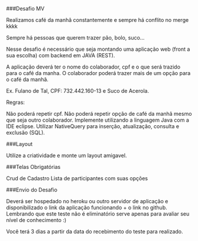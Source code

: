 ###Desafio MV

Realizamos café da manhã constantemente e sempre há conflito no merge kkkk

Sempre há pessoas que querem trazer pão, bolo, suco...

Nesse desafio é necessário que seja montando uma aplicação web (front a sua escolha) com backend em JAVA (REST).

A aplicação deverá ter o nome do colaborador, cpf e o que será trazido para o café da manha. O colaborador poderá trazer mais de um opção para o café da manhã.

Ex. Fulano de Tal, CPF: 732.442.160-13 e Suco de Acerola.

Regras:

Não poderá repetir cpf.
Não poderá repetir opção de café da manhã mesmo que seja outro colaborador.
Implemente utilizando a linguagem Java com a IDE eclipse.
Utilizar NativeQuery para inserção, atualização, consulta e exclusão (SQL).

###Layout

Utilize a criatividade e monte um layout amigavel.

###Telas Obrigatórias

Crud de Cadastro
Lista de participantes com suas opções

###Envio do Desafio

Deverá ser hospedado no heroku ou outro servidor de aplicação e disponibilizado o link da aplicação funcionando + o link no github. Lembrando que este teste não é eliminatório serve apenas para avaliar seu nível de conhecimento :) 



Você terá 3 dias a partir da data do recebimento do teste para realizado.